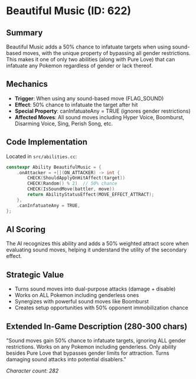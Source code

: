 # Beautiful Music (ID: 622)

## Summary
Beautiful Music adds a 50% chance to infatuate targets when using sound-based moves, with the unique property of bypassing all gender restrictions. This makes it one of only two abilities (along with Pure Love) that can infatuate any Pokemon regardless of gender or lack thereof.

## Mechanics
- **Trigger**: When using any sound-based move (FLAG_SOUND)
- **Effect**: 50% chance to infatuate the target after hit
- **Special Property**: canInfatuateAny = TRUE (ignores gender restrictions)
- **Affected Moves**: All sound moves including Hyper Voice, Boomburst, Disarming Voice, Sing, Perish Song, etc.

## Code Implementation
Located in `src/abilities.cc`:
```cpp
constexpr Ability BeautifulMusic = {
    .onAttacker = +[](ON_ATTACKER) -> int {
        CHECK(ShouldApplyOnHitAffect(target))
        CHECK(Random() % 2)  // 50% chance
        CHECK(IsSoundMove(battler, move))
        return AbilityStatusEffect(MOVE_EFFECT_ATTRACT);
    },
    .canInfatuateAny = TRUE,
};
```

## AI Scoring
The AI recognizes this ability and adds a 50% weighted attract score when evaluating sound moves, helping it understand the utility of the secondary effect.

## Strategic Value
- Turns sound moves into dual-purpose attacks (damage + disable)
- Works on ALL Pokemon including genderless ones
- Synergizes with powerful sound moves like Boomburst
- Creates setup opportunities with 50% opponent immobilization chance

## Extended In-Game Description (280-300 chars)
"Sound moves gain 50% chance to infatuate targets, ignoring ALL gender restrictions. Works on any Pokemon including genderless. Only ability besides Pure Love that bypasses gender limits for attraction. Turns damaging sound attacks into potential disablers."

*Character count: 282*